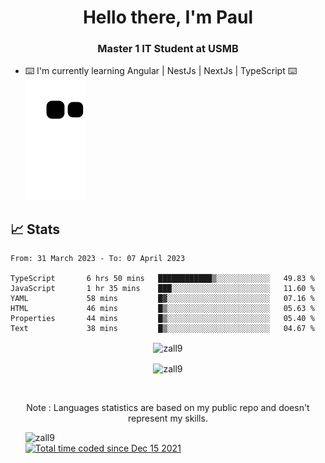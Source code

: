 <h1 align="center">Hello there, I'm Paul</h1> 
<h3 align="center">Master 1 IT Student at USMB </h3>

- ⌨️ I'm currently learning Angular | NestJs | NextJs | TypeScript ⌨️
![Alt text](https://raw.githubusercontent.com/zall9/zall9/output/github-contribution-grid-snake.svg)

## 📈 Stats



<!--START_SECTION:waka-->

```text
From: 31 March 2023 - To: 07 April 2023

TypeScript       6 hrs 50 mins   ████████████▒░░░░░░░░░░░░   49.83 %
JavaScript       1 hr 35 mins    ███░░░░░░░░░░░░░░░░░░░░░░   11.60 %
YAML             58 mins         █▓░░░░░░░░░░░░░░░░░░░░░░░   07.16 %
HTML             46 mins         █▒░░░░░░░░░░░░░░░░░░░░░░░   05.63 %
Properties       44 mins         █▒░░░░░░░░░░░░░░░░░░░░░░░   05.40 %
Text             38 mins         █▒░░░░░░░░░░░░░░░░░░░░░░░   04.67 %
```

<!--END_SECTION:waka-->
<p  align="center"><img align="center" src="https://github-readme-streak-stats.herokuapp.com/?user=zall9&theme=tokyonight" alt="zall9" /></p>
<p  align="center"><img align="center" src="https://github-readme-stats.vercel.app/api/top-langs?username=zall9&show_icons=true&locale=en&layout=compact&theme=tokyonight" alt="zall9" /></p>
<br>
<p  align="center">Note : Languages statistics are based on my public repo and doesn't represent my skills.</p>
<p>
  <ul style="list-style-type: none;">
    <li align="left"><img src="https://komarev.com/ghpvc/?username=zall9&label=Profile%20views&color=0e75b6&style=for-the-badge" alt="zall9" /></li>
    <li align="left"> <a href="https://wakatime.com/@7e787948-bc72-4702-af7b-d57420a332e8"><img src="https://wakatime.com/badge/user/7e787948-bc72-4702-af7b-d57420a332e8.svg?style=for-the-badge" alt="Total time coded since Dec 15 2021" /></a> </li>
  </ul>
</p>

